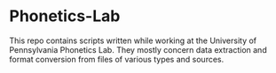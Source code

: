 # Phonetics-Lab
This repo contains scripts written while working at the University of Pennsylvania Phonetics Lab. They mostly concern data extraction and format conversion from files of various types and sources.
